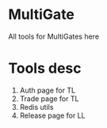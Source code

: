 # MultiGate
All tools for MultiGates here

# Tools desc
1. Auth page for TL 
2. Trade page for TL
3. Redis utils 
4. Release page for LL
